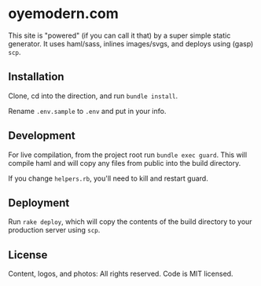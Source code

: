 # oyemodern.com
This site is "powered" (if you can call it that) by a super simple static generator. It uses haml/sass, inlines images/svgs, and deploys using (gasp) `scp`.

## Installation
Clone, cd into the direction, and run `bundle install`.

Rename `.env.sample` to `.env` and put in your info.

## Development
For live compilation, from the project root run `bundle exec guard`. This will compile haml and will copy any files from public into the build directory.

If you change `helpers.rb`, you'll need to kill and restart guard.

## Deployment
Run `rake deploy`, which will copy the contents of the build directory to your production server using `scp`.

## License
Content, logos, and photos: All rights reserved.
Code is MIT licensed.

